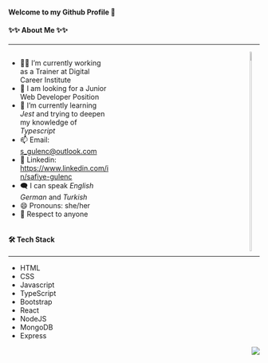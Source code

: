 #### Welcome to my Github Profile 👋

#### ✨✨ About Me ✨✨

---

<div>
<div style="width:40%;display:inline-block">

- 👩‍🏫 I’m currently working as a Trainer at Digital Career Institute
- 📢 I am looking for a Junior Web Developer Position
- 🌱 I’m currently learning _Jest_ and trying to deepen my knowledge of _Typescript_
- 📫 Email: <s_gulenc@outlook.com>
- 🔗 Linkedin: <https://www.linkedin.com/in/safiye-gulenc>
- 🗨️ I can speak _English_
  _German_ and _Turkish_
- 😄 Pronouns: she/her
- 🙌 Respect to anyone
</div>
<a href="https://github.com/frausafiye/github-readme-stats" style="float:right">
  <img  src="https://github-readme-stats.vercel.app/api?username=frausafiye&theme=dark&show_icons=true" width="40%" height="400px"/>
</a>
</div>

#### 🛠 Tech Stack

---

<div>
<div style="width:30%">

- HTML
- CSS
- Javascript
- TypeScript
- Bootstrap
- React
- NodeJS
- MongoDB
- Express

</div>
<a href="https://github.com/frausafiye/github-readme-stats" style="float:right">
  <img  src="https://github-readme-stats.vercel.app/api/top-langs/?username=frausafiye&layout=compact&theme=dark"/>
</a>
</div>
